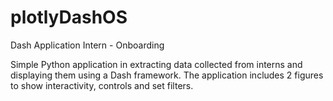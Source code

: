 # plotlyDashOS


Dash Application Intern - Onboarding

Simple Python application in extracting data collected from interns and displaying them using a Dash framework. The application includes 2 figures to show interactivity, controls and set filters.
